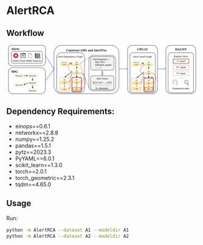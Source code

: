 # AlertRCA



## Workflow

![](imgs/overview.png)



## Dependency Requirements:

- einops==0.6.1
- networkx==2.8.8
- numpy==1.25.2
- pandas==1.5.1
- pytz==2023.3
- PyYAML==6.0.1
- scikit_learn==1.3.0
- torch==2.0.1
- torch_geometric==2.3.1
- tqdm==4.65.0



## Usage

Run:

```bash
python -m AlertRCA --dataset A1 --modeldir A1
python -m AlertRCA --dataset A2 --modeldir A2
```



